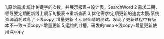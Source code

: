 1,原始需求:统计关键字的次数，并展示报表->设计表，SearchWord
2,需求二期，领导要定期更新线上展示的报表->重新查表
3,优化需求/定期更新的速度太慢/系统资源消耗过高了->浅copy+增量更新
4,火眼金睛的测试，发现了更新过程中有版本不一致->深copy+增量更新
5,运维的吐槽，研发的mmp->浅copy+增量更新使用深copy

